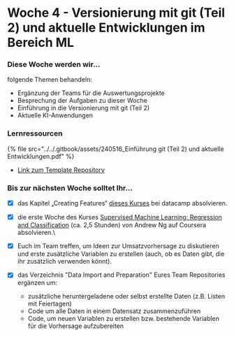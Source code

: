# Woche 4 - Versionierung mit git (Teil 2) und aktuelle Entwicklungen im Bereich ML

### Diese Woche werden wir...

folgende Themen behandeln:

* Ergänzung der Teams für die Auswertungsprojekte
* Besprechung der Aufgaben zu dieser Woche
* Einführung in die Versionierung mit git (Teil 2)
* Aktuelle KI-Anwendungen

### Lernressourcen

{% file src="../../.gitbook/assets/240516_Einführung git (Teil 2) und aktuelle Entwicklungen.pdf" %}

* [Link zum Template Repository](https://github.com/opencampus-sh/repo-template-intro-to-data-science-and-ml/tree/main)

### Bis zur nächsten Woche solltet Ihr...

* [x] das Kapitel „Creating Features“ [dieses Kurses](https://campus.datacamp.com/courses/feature-engineering-for-machine-learning-in-python/) bei datacamp absolvieren.
* [x] die erste Woche des Kurses [Supervised](https://www.coursera.org/learn/machine-learning/)[ ](https://www.coursera.org/learn/machine-learning/)[Machine](https://www.coursera.org/learn/machine-learning/)[ Learning: Regression and Classification](https://www.coursera.org/learn/machine-learning/) (ca. 2,5 Stunden) von Andrew Ng auf Coursera absolvieren.\

* [x] Euch im Team treffen, um Ideen zur Umsatzvorhersage zu diskutieren und erste zusätzliche Variablen zu erstellen (auch, ob es Daten gibt, die ihr zusätzlich verwenden könnt).
* [x] das Verzeichnis "Data Import and Preparation" Eures Team Repositories ergänzen um:
  * zusätzliche heruntergeladene oder selbst erstellte Daten (z.B. Listen mit Feiertagen)
  * Code um alle Daten in einem Datensatz zusammenzuführen
  * Code, um neuen Variablen zu erstellen bzw. bestehende Variablen für die Vorhersage aufzubereiten
